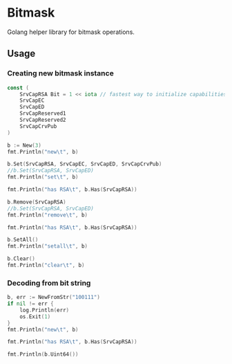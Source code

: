 # Bitmask

Golang helper library for bitmask operations.

## Usage

### Creating new bitmask instance

```go
const (
    SrvCapRSA Bit = 1 << iota // fastest way to initialize capabilities
    SrvCapEC
    SrvCapED
    SrvCapReserved1
    SrvCapReserved2
    SrvCapCrvPub
)

b := New(3)
fmt.Println("new\t", b)

b.Set(SrvCapRSA, SrvCapEC, SrvCapED, SrvCapCrvPub)
//b.Set(SrvCapRSA, SrvCapED)
fmt.Println("set\t", b)

fmt.Println("has RSA\t", b.Has(SrvCapRSA))

b.Remove(SrvCapRSA)
//b.Set(SrvCapRSA, SrvCapED)
fmt.Println("remove\t", b)

fmt.Println("has RSA\t", b.Has(SrvCapRSA))

b.SetAll()
fmt.Println("setall\t", b)

b.Clear()
fmt.Println("clear\t", b)
```

### Decoding from bit string

```go
b, err := NewFromStr("100111")
if nil != err {
    log.Println(err)
    os.Exit(1)
}
fmt.Println("new\t", b)

fmt.Println("has RSA\t", b.Has(SrvCapRSA))

fmt.Println(b.Uint64())
```
